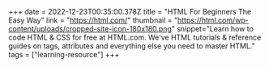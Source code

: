 +++
date = 2022-12-23T00:35:00.378Z
title = "HTML For Beginners The Easy Way"
link = "https://html.com/"
thumbnail = "https://html.com/wp-content/uploads/cropped-site-icon-180x180.png"
snippet="Learn how to code HTML & CSS for free at HTML.com. We've HTML tutorials & reference guides on tags, attributes and everything else you need to master HTML."
tags = ["learning-resource"]
+++
